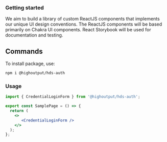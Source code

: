 ### Getting started

We aim to build a library of custom ReactJS components that implements our unique UI design conventions. The ReactJS components will be based primarily on Chakra UI components. React Storybook will be used for documentation and testing.

## Commands

To install package, use:

```bash
npm i @highoutput/hds-auth
```

### Usage

```jsx
import { CredentialLoginForm } from '@highoutput/hds-auth';

export const SamplePage = () => {
  return (
    <>
       <CredentialLoginForm />
    </>
  );
};
```